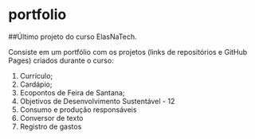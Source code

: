 # portfolio
##Último projeto do curso ElasNaTech.

Consiste em um portfólio com os projetos (links de repositórios e GitHub Pages) criados durante o curso:
1. Currículo;
2. Cardápio;
3. Ecopontos de Feira de Santana;
4. Objetivos de Desenvolvimento Sustentável - 12
5. Consumo e produção responsáveis
6. Conversor de texto
7. Registro de gastos
